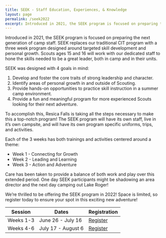 ```yaml
---
title: SEEK - Staff Education, Experiences, & Knowledge
layout: page
permalink: /seek2022
excerpt: Introduced in 2021, the SEEK program is focused on preparing the next generation of camp staff. SEEK replaces our traditional CIT program with a three week program designed around targeted skill development and personal growth. 
---
```


Introduced in 2021, the SEEK program is focused on preparing the next generation of camp staff. SEEK replaces our traditional CIT program with a three week program designed around targeted skill development and personal growth. Scouts ages 15 and 16 will work with our dedicated staff to hone the skills needed to be a great leader, both in camp and in their units.

SEEK was designed with 4 goals in mind:

1. Develop and foster the core traits of strong leadership and character.
2. Identify areas of personal growth in and outside of Scouting.
3. Provide hands-on opportunities to practice skill instruction in a summer camp environment.
4. Provide a fun and meaningful program for more experienced Scouts looking for their next adventure.

To accomplish this, Resica Falls is taking all the steps necessary to make this a top-notch program! The SEEK program will have its own staff, live in it’s own campsite, and will have its own program specific uniforms, trips, and activities.

Each of the 3 weeks has both trainings and activities centered around a theme:

- Week 1 - Connecting for Growth
- Week 2 - Leading and Learning
- Week 3 - Action and Adventure

Care has been taken to provide a balance of both work and play over this extended period. One day SEEK participants might be shadowing an area director and the next day camping out Lake Roger!

We’re thrilled to be offering the SEEK program in 2022! Space is limited, so register today to ensure your spot in this exciting new adventure!

<table class="table text-center table-sessions">
    <thead class="thead-inverse">
        <tr>
            <th class="text-center">Session</th>
            <th class="text-center">Dates</th>
            <th class="text-center">Registration</th>
        </tr>
    </thead>
    <tbody>
        <tr>
            <td>Weeks 1-3</td>
            <td>June 26 - July 16</td>
            <!-- <td>Coming Soon</td> -->
            <td><a class="btn btn-primary" href="https://scoutingevent.com/525-52835-138422">Register</a></td>
        </tr>
        <tr>
            <td>Weeks 4-6</td>
            <td>July 17 - August 6</td>
            <!-- <td>Coming Soon</td> -->
            <td><a class="btn btn-primary" href="https://scoutingevent.com/525-52835-138427">Register</a></td>
        </tr>
    </tbody>
</table>
